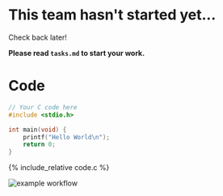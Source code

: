 
# This team hasn't started yet...

Check back later!

**Please read `tasks.md` to start your work.**
# Code


```c
// Your C code here
#include <stdio.h>

int main(void) {
    printf("Hello World\n");
    return 0;
}
```
{% include_relative code.c %}


![example workflow](https://github.com/csci3251-2023/project-team-i/actions/workflows/c-cpp.yml/badge.svg)
